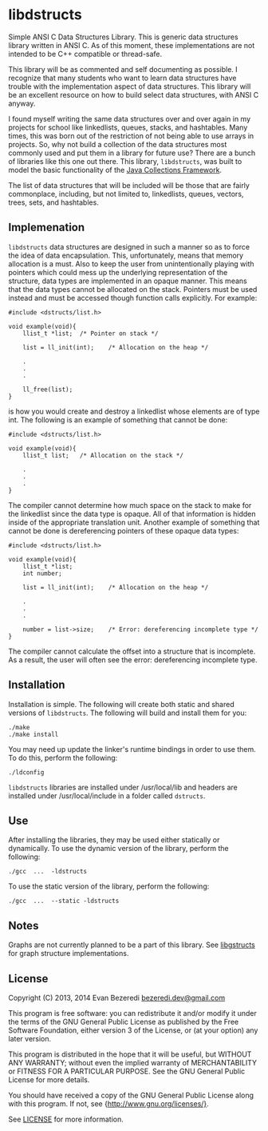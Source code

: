 libdstructs
===========
Simple ANSI C Data Structures Library. This is generic data structures library
written in ANSI C. As of this moment, these implementations are not intended to
be C++ compatible or thread-safe.

This library will be as commented and self documenting as possible. I recognize
that many students who want to learn data structures have trouble with the
implementation aspect of data structures. This library will be an excellent
resource on how to build select data structures, with ANSI C anyway.

I found myself writing the same data structures over and over again in my
projects for school like linkedlists, queues, stacks, and hashtables. Many
times, this was born out of the restriction of not being able to use arrays in
projects. So, why not build a collection of the data structures most commonly
used and put them in a library for future use? There are a bunch of libraries
like this one out there. This library, `libdstructs`, was built to model the
basic functionality of the
[Java Collections Framework](http://docs.oracle.com/javase/7/docs/technotes/guides/collections/).

The list of data structures that will be included will be those that are fairly
commonplace, including, but not limited to, linkedlists, queues, vectors,
trees, sets, and hashtables.


Implemenation
-------------
`libdstructs` data structures are designed in such a manner so as to force the
idea of data encapsulation. This, unfortunately, means that memory allocation
is a must. Also to keep the user from unintentionally playing with pointers
which could mess up the underlying representation of the structure, data types
are implemented in an opaque manner. This means that the data types cannot be
allocated on the stack. Pointers must be used instead and must be accessed
though function calls explicitly. For example:

	#include <dstructs/list.h>

	void example(void){
		llist_t *list;	/* Pointer on stack */

		list = ll_init(int);	/* Allocation on the heap */

		.
		.
		.

		ll_free(list);
	}

is how you would create and destroy a linkedlist whose elements are of type
int. The following is an example of something that cannot be done:

	#include <dstructs/list.h>

	void example(void){
		llist_t list;	/* Allocation on the stack */

		.
		.
		.
	}

The compiler cannot determine how much space on the stack to make for the
linkedlist since the data type is opaque. All of that information is hidden
inside of the appropriate translation unit. Another example of something that
cannot be done is dereferencing pointers of these opaque data types:

	#include <dstructs/list.h>

	void example(void){
		llist_t *list;
		int number;

		list = ll_init(int);	/* Allocation on the heap */

		.
		.
		.

		number = list->size;	/* Error: dereferencing incomplete type */
	}

The compiler cannot calculate the offset into a structure that is incomplete.
As a result, the user will often see the error: dereferencing incomplete type.


Installation
------------
Installation is simple. The following will create both static and shared
versions of `libdstructs`. The following will build and install them for you:

	./make
	./make install

You may need up update the linker's runtime bindings in order to use them. To
do this, perform the following:

	./ldconfig

`libdstructs` libraries are installed under /usr/local/lib and headers are
installed under /usr/local/include in a folder called `dstructs`.


Use
---
After installing the libraries, they may be used either statically or
dynamically. To use the dynamic version of the library, perform the following:

	./gcc  ...  -ldstructs

To use the static version of the library, perform the following:

	./gcc  ...  --static -ldstructs


Notes
-----
Graphs are not currently planned to be a part of this library. See
[libgstructs](https://github.com/bezeredi/libgstructs) for graph structure
implementations.


License
-------
Copyright (C) 2013, 2014 Evan Bezeredi <bezeredi.dev@gmail.com>

This program is free software: you can redistribute it and/or modify it under
the terms of the GNU General Public License as published by the Free Software
Foundation, either version 3 of the License, or (at your option) any later
version.

This program is distributed in the hope that it will be useful, but WITHOUT ANY
WARRANTY; without even the implied warranty of MERCHANTABILITY or FITNESS FOR A
PARTICULAR PURPOSE.  See the GNU General Public License for more details.

You should have received a copy of the GNU General Public License
along with this program.  If not, see {http://www.gnu.org/licenses/}.


See [LICENSE](https://github.com/bezeredi/libdstructs/blob/master/LICENSE) for
more information.

